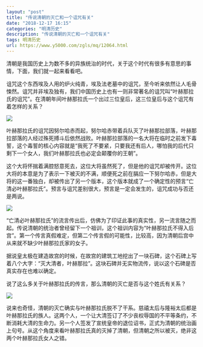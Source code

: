 ```yaml
---
layout: "post"
title: "传说清朝的灭亡和一个诅咒有关"
date: "2018-12-17 16:15"
categories: "明清历史"
description: "传说清朝的灭亡和一个诅咒有关"
tags: 明清历史
url: https://www.y5000.com/zgls/mq/12064.html
---
```






清朝是我国历史上为数不多的异族统治的时代，关于这个时代有很多有意思的事情，下面，我们就一起来看看吧。

诅咒这个东西埃及人用的炉火纯青，埃及法老墓中的诅咒，至今听来依然让人毛骨悚然。诅咒并非埃及独有，我们中国历史上也有一则非常著名的诅咒叫“叶赫那拉氏的诅咒”。在清朝年间叶赫那拉氏一个出过三位皇后，这三位皇后与这个诅咒有着怎样的关系？

![](https://img.y5000.com/uploads/allimg/170203/145T31437-0.jpg)

叶赫那拉氏的诅咒因努尔哈赤而起，努尔哈赤带着兵队灭了叶赫那拉部落，叶赫那拉部落的人经过殊死搏斗后依然战败。叶赫那拉部落的一名大将在临时之前发下毒誓，这个毒誓的核心内容就是“我死了不要紧，只要我还有后人，哪怕我的后代只剩下一个女人，我们叶赫那拉氏也必定会颠覆你的王朝”。

这个大将怀揣着满腔怒意死去，这位大将虽然死了，但是他的诅咒却被传开。这位大将的本意是为了表示一下被灭的不满，顺便死之前在膈应一下努尔哈赤，但是大将的这一番独白，却被传出了另一个版本，这个版本就成了一个确定性的预言“亡清必叶赫那拉氏”。预言与诅咒差别很大，预言是一定会发生的，诅咒成功与否还是两说。

![](https://img.y5000.com/uploads/allimg/170203/145T36236-1.jpg)

“亡清必叶赫那拉氏”的流言传出后，仿佛为了印证此事的真实性，另一流言随之而起。传说清朝的统治者曾经留下一个祖训，这个祖训内容为“叶赫那拉氏不得入后宫”。第一个传言真假难定，但第二个传言假的可能性，比较高，因为清朝后宫中从来就不缺少叶赫那拉氏家的女子。

据说皇太极在建造故宫的时候，在故宫的建筑工地挖出了一块石碑，这个石碑上写着八个大字：“灭大清者，叶赫那拉”。这块石碑并无实物流传，说以这个石碑是否真实存在也难以确定。

说了这么多关于叶赫那拉氏的传言，那么清朝的灭亡是否与这个姓氏有关系？

![](https://img.y5000.com/uploads/allimg/170203/145T35208-2.jpg)

说来也奇怪，清朝的灭亡确实与叶赫那拉氏脱不了干系。慈禧太后与隆裕太后都是叶赫那拉氏的族人。这两个人，一个让大清签订了不少丧权辱国的不平等条约，不断消耗大清的生命力。另一个人签发了宣统皇帝的退位诏书，正式为清朝的统治画上句号。从这个角度来看叶赫那拉氏真的灭掉了清朝，但清朝之所以被灭，绝非这两个叶赫那拉氏女人之错。
